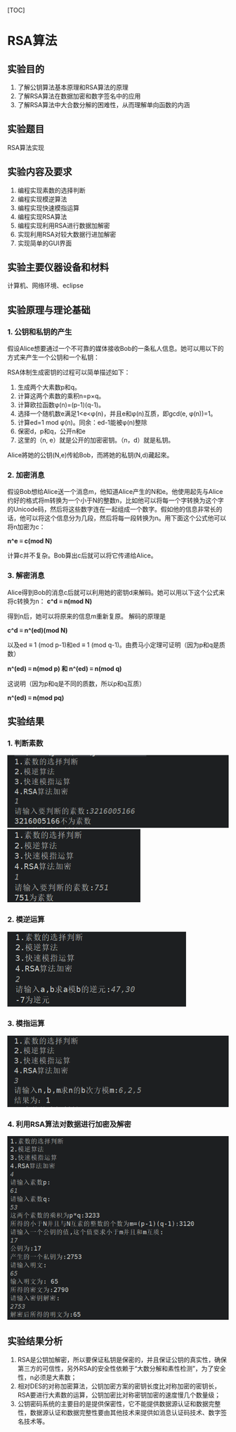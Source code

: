 [TOC]

# RSA算法 #
## 实验目的 ##


1. 了解公钥算法基本原理和RSA算法的原理
2. 了解RSA算法在数据加密和数字签名中的应用
3. 了解RSA算法中大合数分解的困难性，从而理解单向函数的内涵

## 实验题目 ##
RSA算法实现

## 实验内容及要求 ##

1. 编程实现素数的选择判断
2. 编程实现模逆算法
3. 编程实现快速模指运算
4. 编程实现RSA算法
5. 编程实现利用RSA进行数据加解密
6. 实现利用RSA对较大数据行进加解密 
7. 实现简单的GUI界面

## 实验主要仪器设备和材料 ##

计算机、网络环境、eclipse

## 实验原理与理论基础 ##
###  1. 公钥和私钥的产生

假设Alice想要通过一个不可靠的媒体接收Bob的一条私人信息。她可以用以下的方式来产生一个公钥和一个私钥：

RSA体制生成密钥的过程可以简单描述如下：
   

1. 生成两个大素数p和q。
2. 计算这两个素数的乘积n=p×q。
3. 计算欧拉函数φ(n)=(p-1)(q-1)。
4. 选择一个随机数e满足1<e<φ(n)，并且e和φ(n)互质，即gcd(e, φ(n))=1。
5. 计算ed=1 mod φ(n)。同余：ed-1能被φ(n)整除
6. 保密d，p和q，公开n和e
7. 这里的（n, e）就是公开的加密密钥。（n，d）就是私钥。

Alice將她的公钥(N,e)传給Bob，而將她的私钥(N,d)藏起來。

### 2. 加密消息

假设Bob想给Alice送一个消息m，他知道Alice产生的N和e。他使用起先与Alice约好的格式将m转换为一个小于N的整数n，比如他可以将每一个字转换为这个字的Unicode码，然后将这些数字连在一起组成一个数字。假如他的信息非常长的话，他可以将这个信息分为几段，然后将每一段转换为n。用下面这个公式他可以将n加密为c：

**n^e ≡ c(mod N)**
                                                               

  计算c并不复杂。Bob算出c后就可以将它传递给Alice。

### 3. 解密消息

Alice得到Bob的消息c后就可以利用她的密钥d来解码。她可以用以下这个公式来将c转换为n：
**c^d ≡ n(mod N)**
                                                               

得到n后，她可以将原来的信息m重新复原。
解码的原理是

**c^d ≡ n^(ed)(mod N)**
                                                               

以及ed ≡ 1 (mod p-1)和ed ≡ 1 (mod q-1)。由费马小定理可证明（因为p和q是质数）

**n^(ed) ≡ n(mod p) 和 n^(ed) ≡ n(mod q)**
                                              

这说明（因为p和q是不同的质数，所以p和q互质）

**n^(ed) ≡ n(mod pq)**

## 实验结果 ##

### 1. 判断素数

![](https://raw.githubusercontent.com/Yanzery/Pictures/master/%E5%AF%86%E7%A0%81%E5%AD%A6%E5%9B%BE%E7%89%87/%E5%AE%9E%E9%AA%8C%E4%BA%8C/%E7%B4%A0%E6%95%B0%E7%9A%84%E9%80%89%E6%8B%A9%E5%88%A4%E6%96%AD.png)
![](https://raw.githubusercontent.com/Yanzery/Pictures/master/%E5%AF%86%E7%A0%81%E5%AD%A6%E5%9B%BE%E7%89%87/%E5%AE%9E%E9%AA%8C%E4%BA%8C/%E7%B4%A0%E6%95%B0.png)
### 2. 模逆运算

![](https://github.com/Yanzery/Pictures/raw/master/%E5%AF%86%E7%A0%81%E5%AD%A6%E5%9B%BE%E7%89%87/%E5%AE%9E%E9%AA%8C%E4%BA%8C/%E6%A8%A1%E6%8B%9F%E7%AE%97%E6%B3%95.png)
### 3. 模指运算

![](https://raw.githubusercontent.com/Yanzery/Pictures/master/%E5%AF%86%E7%A0%81%E5%AD%A6%E5%9B%BE%E7%89%87/%E5%AE%9E%E9%AA%8C%E4%BA%8C/%E5%BF%AB%E9%80%9F%E6%A8%A1%E6%8C%87%E8%BF%90%E7%AE%97.png)
### 4. 利用RSA算法对数据进行加密及解密
![](https://raw.githubusercontent.com/Yanzery/Pictures/master/%E5%AF%86%E7%A0%81%E5%AD%A6%E5%9B%BE%E7%89%87/%E5%AE%9E%E9%AA%8C%E4%BA%8C/RSA%E7%AE%97%E6%B3%95%E5%8A%A0%E5%AF%86.png)

## 实验结果分析 ##
1. RSA是公钥加解密，所以要保证私钥是保密的，并且保证公钥的真实性，确保第三方的可信性，另外RSA的安全性依赖于“大数分解和素性检测”，为了安全性，n必须是大素数；
2. 相对DES的对称加密算法，公钥加密方案的密钥长度比对称加密的密钥长，RSA要进行大素数的运算，公钥加密比对称密钥加密的速度慢几个数量级；
3. 公钥密码系统的主要目的是提供保密性，它不能提供数据源认证和数据完整性，数据源认证和数据完整性要由其他技术来提供如消息认证码技术、数字签名技术等。

                                                         